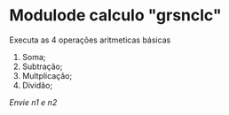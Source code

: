 # Modulode calculo "grsnclc"

Executa as 4 operações aritmeticas básicas

1. Soma;
2. Subtração;
3. Multplicação;
4. Dividão;

_Envie n1 e n2_

